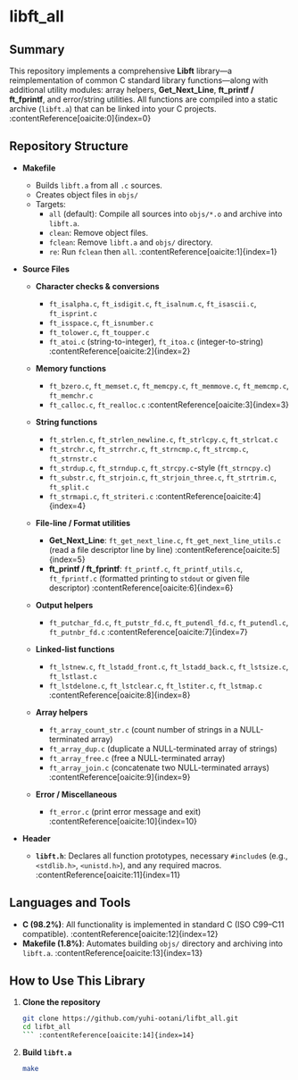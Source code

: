 # libft_all

## Summary  
This repository implements a comprehensive **Libft** library—a reimplementation of common C standard library functions—along with additional utility modules: array helpers, **Get_Next_Line**, **ft_printf / ft_fprintf**, and error/string utilities. All functions are compiled into a static archive (`libft.a`) that can be linked into your C projects. :contentReference[oaicite:0]{index=0}

## Repository Structure  
- **Makefile**  
  - Builds `libft.a` from all `.c` sources.  
  - Creates object files in `objs/`  
  - Targets:  
    - `all` (default): Compile all sources into `objs/*.o` and archive into `libft.a`.  
    - `clean`: Remove object files.  
    - `fclean`: Remove `libft.a` and `objs/` directory.  
    - `re`: Run `fclean` then `all`. :contentReference[oaicite:1]{index=1}

- **Source Files**  
  - **Character checks & conversions**  
    - `ft_isalpha.c`, `ft_isdigit.c`, `ft_isalnum.c`, `ft_isascii.c`, `ft_isprint.c`  
    - `ft_isspace.c`, `ft_isnumber.c`  
    - `ft_tolower.c`, `ft_toupper.c`  
    - `ft_atoi.c` (string-to-integer), `ft_itoa.c` (integer-to-string) :contentReference[oaicite:2]{index=2}  

  - **Memory functions**  
    - `ft_bzero.c`, `ft_memset.c`, `ft_memcpy.c`, `ft_memmove.c`, `ft_memcmp.c`, `ft_memchr.c`  
    - `ft_calloc.c`, `ft_realloc.c` :contentReference[oaicite:3]{index=3}  

  - **String functions**  
    - `ft_strlen.c`, `ft_strlen_newline.c`, `ft_strlcpy.c`, `ft_strlcat.c`  
    - `ft_strchr.c`, `ft_strrchr.c`, `ft_strncmp.c`, `ft_strcmp.c`, `ft_strnstr.c`  
    - `ft_strdup.c`, `ft_strndup.c`, `ft_strcpy.c`-style (`ft_strncpy.c`)  
    - `ft_substr.c`, `ft_strjoin.c`, `ft_strjoin_three.c`, `ft_strtrim.c`, `ft_split.c`  
    - `ft_strmapi.c`, `ft_striteri.c` :contentReference[oaicite:4]{index=4}  

  - **File-line / Format utilities**  
    - **Get_Next_Line**: `ft_get_next_line.c`, `ft_get_next_line_utils.c` (read a file descriptor line by line) :contentReference[oaicite:5]{index=5}  
    - **ft_printf / ft_fprintf**: `ft_printf.c`, `ft_printf_utils.c`, `ft_fprintf.c` (formatted printing to `stdout` or given file descriptor) :contentReference[oaicite:6]{index=6}  

  - **Output helpers**  
    - `ft_putchar_fd.c`, `ft_putstr_fd.c`, `ft_putendl_fd.c`, `ft_putendl.c`, `ft_putnbr_fd.c` :contentReference[oaicite:7]{index=7}  

  - **Linked-list functions**  
    - `ft_lstnew.c`, `ft_lstadd_front.c`, `ft_lstadd_back.c`, `ft_lstsize.c`, `ft_lstlast.c`  
    - `ft_lstdelone.c`, `ft_lstclear.c`, `ft_lstiter.c`, `ft_lstmap.c` :contentReference[oaicite:8]{index=8}  

  - **Array helpers**  
    - `ft_array_count_str.c` (count number of strings in a NULL-terminated array)  
    - `ft_array_dup.c` (duplicate a NULL-terminated array of strings)  
    - `ft_array_free.c` (free a NULL-terminated array)  
    - `ft_array_join.c` (concatenate two NULL-terminated arrays) :contentReference[oaicite:9]{index=9}  

  - **Error / Miscellaneous**  
    - `ft_error.c` (print error message and exit) :contentReference[oaicite:10]{index=10}  

- **Header**  
  - **`libft.h`**: Declares all function prototypes, necessary `#include`s (e.g., `<stdlib.h>`, `<unistd.h>`), and any required macros. :contentReference[oaicite:11]{index=11}

## Languages and Tools  
- **C (98.2%)**: All functionality is implemented in standard C (ISO C99–C11 compatible). :contentReference[oaicite:12]{index=12}  
- **Makefile (1.8%)**: Automates building `objs/` directory and archiving into `libft.a`. :contentReference[oaicite:13]{index=13}

## How to Use This Library  
1. **Clone the repository**  
   ```bash
   git clone https://github.com/yuhi-ootani/lifbt_all.git
   cd lifbt_all
   ``` :contentReference[oaicite:14]{index=14}

2. **Build `libft.a`**  
   ```bash
   make
